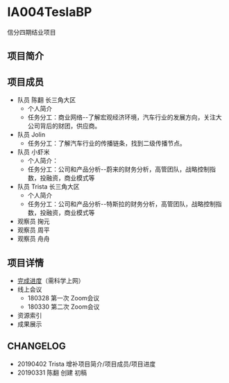 # IA004TeslaBP
信分四期结业项目

## 项目简介

## 项目成员
- 队员 陈翻 长三角大区 
  - 个人简介
  - 任务分工：商业网络--了解宏观经济环境，汽车行业的发展方向，关注大公司背后的财团，供应商。
- 队员 Jolin 
  - 任务分工：了解汽车行业的传播链条，找到二级传播节点。
- 队员 小虾米
  - 个人简介：
  - 任务分工：公司和产品分析--蔚来的财务分析，高管团队，战略控制指数，投融资，商业模式等
- 队员 Trista 长三角大区
  - 个人简介
  - 任务分工：公司和产品分析--特斯拉的财务分析，高管团队，战略控制指数，投融资，商业模式等
- 观察员 掬元
- 观察员 周平
- 观察员 舟舟

## 项目详情
- [完成进度](https://docs.google.com/spreadsheets/d/12GJ8o2PgIxonJQICZq68peQB-j2wdH3pv-suBxFVPUw/edit?usp=sharing)（需科学上网）
- 线上会议
  - 180328 第一次 Zoom会议 
  - 180330 第二次 Zoom会议
- 资源索引
- 成果展示
  
## CHANGELOG
- 20190402 Trista 增补项目简介/项目成员/项目进度
- 20190331 陈翻 创建 初稿



